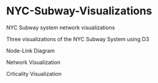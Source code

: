 # NYC-Subway-Visualizations
NYC Subway system network visualizations

Three visualizations of the NYC Subway System using D3

Node-Link Diagram

Network Visualization

Crticality Visualization

